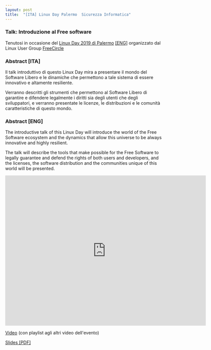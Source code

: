 ```yaml
---
layout: post
title:  "[ITA] Linux Day Palermo  Sicurezza Informatica"
---
```


### Talk: Introduzione al Free software

Tenutosi in occasione del [Linux Day 2019 di Palermo](https://linuxday.thefreecircle.org/2019/it/) [[ENG]](https://linuxday.thefreecircle.org/2019/en) organizzato dal Linux User Group [FreeCircle](https://thefreecircle.org)

### Abstract [ITA]

Il talk introduttivo di questo Linux Day mira a presentare il mondo del Software Libero e le dinamiche che permettono a tale sistema di essere innovativo e altamente resiliente.

Verranno descritti gli strumenti che permettono al Software Libero di garantire e difendere legalmente i diritti sia degli utenti che degli sviluppatori, e verranno presentate le licenze, le distribuzioni e le comunità caratteristiche di questo mondo.


### Abstract [ENG]

The introductive talk of this Linux Day will introduce the world of the Free Software ecosystem and the dynamics that allow this universe to be always innovative and highly resilient.

The talk will describe the tools that make possible for the Free Software to legally guarantee and defend the rights of both users and developers, and the licenses, the software distribution and the communities unique of this world will be presented.




<iframe width="640" height="480" src="https://www.youtube-nocookie.com/embed/IuIFEKQsdE4" frameborder="0" allow="autoplay; encrypted-media" allowfullscreen></iframe>


[Video](https://www.youtube.com/watch?v=IuIFEKQsdE4&list=PLSWvBz2hsqC7ogmagPW7SAclfTDymoSfn) (con playlist agli altri video dell'evento)

[Slides [PDF]](https://linuxday.thefreecircle.org/slides/2017/1_LinuxDay2017_Introduzione-al-free-software.pdf)
